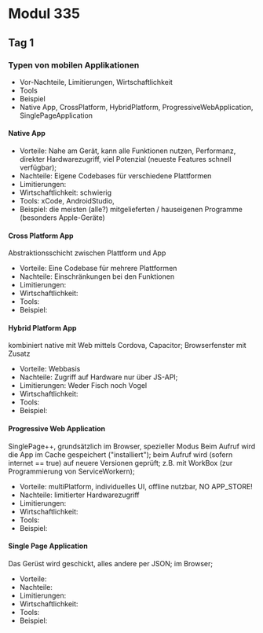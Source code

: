 # Modul 335

## Tag 1

### Typen von mobilen Applikationen

* Vor-Nachteile, Limitierungen, Wirtschaftlichkeit
* Tools
* Beispiel
* Native App, CrossPlatform, HybridPlatform, ProgressiveWebApplication, SinglePageApplication

#### Native App

* Vorteile: Nahe am Gerät, kann alle Funktionen nutzen, Performanz, direkter Hardwarezugriff, viel Potenzial (neueste Features schnell verfügbar);
* Nachteile: Eigene Codebases für verschiedene Plattformen
* Limitierungen: 
* Wirtschaftlichkeit: schwierig
* Tools: xCode, AndroidStudio, 
* Beispiel: die meisten (alle?) mitgelieferten / hauseigenen Programme (besonders Apple-Geräte)

#### Cross Platform App

Abstraktionsschicht zwischen Plattform und App

* Vorteile: Eine Codebase für mehrere Plattformen
* Nachteile: Einschränkungen bei den Funktionen
* Limitierungen:
* Wirtschaftlichkeit:
* Tools:
* Beispiel:

#### Hybrid Platform App

kombiniert native mit Web mittels Cordova, Capacitor; Browserfenster mit Zusatz

* Vorteile: Webbasis
* Nachteile: Zugriff auf Hardware nur über JS-API;
* Limitierungen: Weder Fisch noch Vogel
* Wirtschaftlichkeit:
* Tools:
* Beispiel:

#### Progressive Web Application

SinglePage++, grundsätzlich im Browser, spezieller Modus
Beim Aufruf wird die App im Cache gespeichert ("installiert"); beim Aufruf wird (sofern internet == true) auf neuere Versionen geprüft;
z.B. mit WorkBox (zur Programmierung von ServiceWorkern);

* Vorteile: multiPlatform, individuelles UI, offline nutzbar, NO APP_STORE!
* Nachteile: limitierter Hardwarezugriff
* Limitierungen:
* Wirtschaftlichkeit:
* Tools:
* Beispiel:

#### Single Page Application

Das Gerüst wird geschickt, alles andere per JSON; im Browser;

* Vorteile:
* Nachteile:
* Limitierungen:
* Wirtschaftlichkeit:
* Tools:
* Beispiel:

